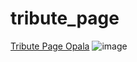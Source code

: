 # tribute_page
[Tribute Page Opala](https://enricoli.github.io/tribute_page/)
![image](https://user-images.githubusercontent.com/87574717/169063442-5a47565e-7290-4042-ae33-f1c17e993e4e.png)
